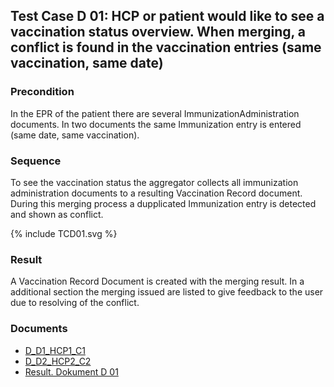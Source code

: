 ## Test Case D 01: HCP or patient would like to see a vaccination status overview. When merging, a conflict is found in the vaccination entries (same vaccination, same date)

### Precondition
In the EPR of the patient there are several ImmunizationAdministration documents. In two documents the same Immunization entry is entered (same date, same vaccination).

### Sequence
To see the vaccination status the aggregator collects all immunization administration documents to a resulting Vaccination Record document.
During this merging process a dupplicated Immunization entry is detected and shown as conflict.

<div>{% include TCD01.svg %}</div>


### Result
A Vaccination Record Document is created with the merging result. In a additional section the merging issued are listed to give feedback to the user due to resolving of the conflict.

### Documents
* [D_D1_HCP1_C1](Bundle-D-D1-HCP1-C1.json)
* [D_D2_HCP2_C2](Bundle-D-D2-HCP2-C2.json)
* [Result. Dokument D 01](Bundle-RDD01.json)